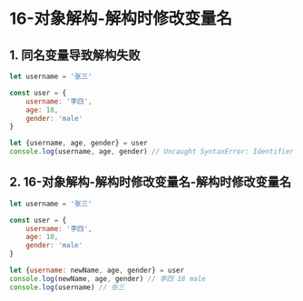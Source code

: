 # 16-对象解构-解构时修改变量名

## 1. 同名变量导致解构失败

```javascript
let username = '张三'

const user = {
    username: '李四',
    age: 18,
    gender: 'male'
}

let {username, age, gender} = user
console.log(username, age, gender) // Uncaught SyntaxError: Identifier 'username' has already been declared
```

## 2. 16-对象解构-解构时修改变量名-解构时修改变量名

```javascript
let username = '张三'

const user = {
    username: '李四',
    age: 18,
    gender: 'male'
}

let {username: newName, age, gender} = user
console.log(newName, age, gender) // 李四 18 male
console.log(username) // 张三
```